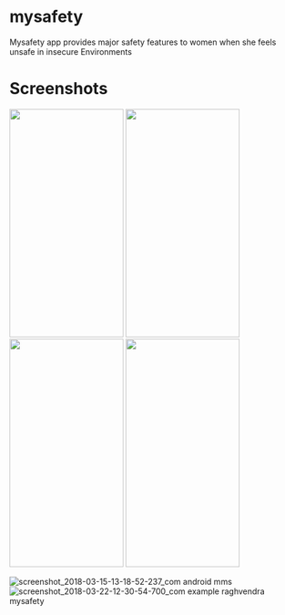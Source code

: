 # mysafety

Mysafety app provides major safety features to women when she feels unsafe in insecure Environments


# Screenshots
<img src="https://user-images.githubusercontent.com/26144019/42167383-9523336c-7e2b-11e8-8110-dc2c2b675517.png" width="200"
 height="400">    <img src="https://user-images.githubusercontent.com/26144019/42167465-cd8c7312-7e2b-11e8-979d-28ae0737b303.png" width="200" height="400">
<img src="https://user-images.githubusercontent.com/26144019/42167412-aa0a8eec-7e2b-11e8-8ebd-f4b1f70d5fbb.jpg" width="200"
 height="400">  <img src="https://user-images.githubusercontent.com/26144019/42167400-a098f3bc-7e2b-11e8-8510-1559c7cbb941.jpg" width="200" 
 height="400">

![screenshot_2018-03-15-13-18-52-237_com android mms](https://user-images.githubusercontent.com/26144019/42167531-fd4d4176-7e2b-11e8-838b-12c36aa872dc.png)
![screenshot_2018-03-22-12-30-54-700_com example raghvendra mysafety](https://user-images.githubusercontent.com/26144019/42167554-07c2e3fe-7e2c-11e8-92df-350fab5aeb5f.png)



